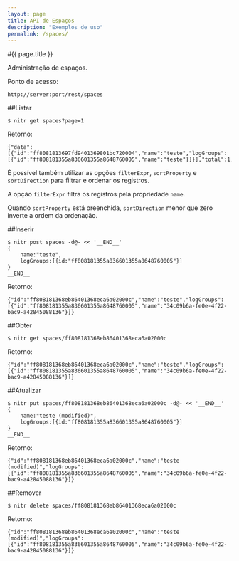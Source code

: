 ```yaml
---
layout: page
title: API de Espaços
description: "Exemplos de uso"
permalink: /spaces/
---
```

#{{ page.title }}

Administração de espaços.

Ponto de acesso:

    http://server:port/rest/spaces

##Listar

    $ nitr get spaces?page=1

Retorno:

    {"data":[{"id":"ff8081813697fd9401369801bc720004","name":"teste","logGroups":[{"id":"ff808181355a836601355a8648760005","name":"teste"}]}],"total":1,"page":1,"pageSize":10}


É possível também utilizar as opções ```filterExpr```, ```sortProperty``` e 
```sortDirection``` para filtrar e ordenar os registros. 

A opção ```filterExpr``` filtra os registros pela propriedade ```name```.

Quando ```sortProperty``` está preenchida, ```sortDirection``` menor que zero
inverte a ordem da ordenação.


##Inserir

	$ nitr post spaces -d@- << '__END__' 
    {
        name:"teste",
        logGroups:[{id:"ff808181355a836601355a8648760005"}]
    }
    __END__


Retorno:

    {"id":"ff808181368eb86401368eca6a02000c","name":"teste","logGroups":[{"id":"ff808181355a836601355a8648760005","name":"34c09b6a-fe0e-4f22-bac9-a42845088136"}]}

##Obter

    $ nitr get spaces/ff808181368eb86401368eca6a02000c

Retorno:

    {"id":"ff808181368eb86401368eca6a02000c","name":"teste","logGroups":[{"id":"ff808181355a836601355a8648760005","name":"34c09b6a-fe0e-4f22-bac9-a42845088136"}]}

##Atualizar

    $ nitr put spaces/ff808181368eb86401368eca6a02000c -d@- << '__END__' 
    {
        name:"teste (modified)",
        logGroups:[{id:"ff808181355a836601355a8648760005"}]
    }
    __END__

Retorno:

    {"id":"ff808181368eb86401368eca6a02000c","name":"teste (modified)","logGroups":[{"id":"ff808181355a836601355a8648760005","name":"34c09b6a-fe0e-4f22-bac9-a42845088136"}]}

##Remover

    $ nitr delete spaces/ff808181368eb86401368eca6a02000c

Retorno:

    {"id":"ff808181368eb86401368eca6a02000c","name":"teste (modified)","logGroups":[{"id":"ff808181355a836601355a8648760005","name":"34c09b6a-fe0e-4f22-bac9-a42845088136"}]}
